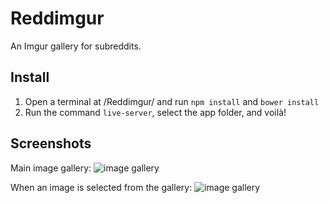 # Reddimgur
An Imgur gallery for subreddits.

## Install

1. Open a terminal at /Reddimgur/ and run `npm install` and `bower install`
2. Run the command `live-server`, select the app folder, and voilà!

## Screenshots

Main image gallery:
![image gallery](https://github.com/MurphysTryCatch/Reddimgur/images/galleryScreenshot.png)

When an image is selected from the gallery:
![image gallery](https://github.com/MurphysTryCatch/Reddimgur/images/imagecardScreenshot.png)
